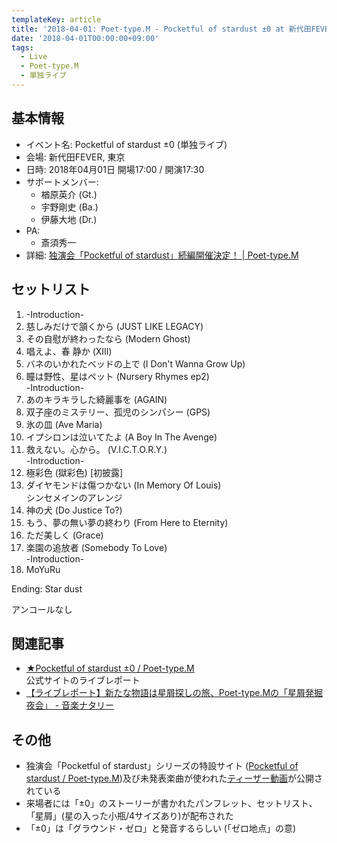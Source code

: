 ```yaml
---
templateKey: article
title: '2018-04-01: Poet-type.M - Pocketful of stardust ±0 at 新代田FEVER'
date: '2018-04-01T00:00:00+09:00'
tags:
  - Live
  - Poet-type.M
  - 単独ライブ
---
```

## 基本情報

* イベント名: Pocketful of stardust ±0 (単独ライブ)
* 会場: 新代田FEVER, 東京
* 日時: 2018年04月01日 開場17:00 / 開演17:30
* サポートメンバー:
   * 楢原英介 (Gt.)
   * 宇野剛史 (Ba.)
   * 伊藤大地 (Dr.)
* PA:
   * 斎須秀一
* 詳細: [独演会「Pocketful of stardust」続編開催決定！ \| Poet\-type\.M](http://ptm-net.com/2017/12/15/4146)

## セットリスト

1. -Introduction-  
1. 慈しみだけで頷くから (JUST LIKE LEGACY)
1. その自慰が終わったなら (Modern Ghost)
1. 唱えよ、春 静か (XIII)
1. バネのいかれたベッドの上で (I Don't Wanna Grow Up)
1. 瞳は野性、星はペット (Nursery Rhymes ep2)  
    -Introduction-
1. あのキラキラした綺麗事を (AGAIN)
1. 双子座のミステリー、孤児のシンパシー (GPS)
1. 氷の皿 (Ave Maria)
1. イプシロンは泣いてたよ (A Boy In The Avenge)
1. 救えない。心から。 (V.I.C.T.O.R.Y.)  
    -Introduction-
1. 極彩色 (獄彩色) [初披露]
1. ダイヤモンドは傷つかない (In Memory Of Louis)  
    シンセメインのアレンジ
1. 神の犬 (Do Justice To?)
1. もう、夢の無い夢の終わり (From Here to Eternity)
1. ただ美しく (Grace)
1. 楽園の追放者 (Somebody To Love)  
    -Introduction-
1. MoYuRu

Ending: Star dust

アンコールなし

## 関連記事

- [★Pocketful of stardust ±0 / Poet\-type\.M](https://ptm-net.com/report/2018/04/02/4693)  
   公式サイトのライブレポート
- [【ライブレポート】新たな物語は星屑探しの旅、Poet\-type\.Mの「星屑発掘夜会」 \- 音楽ナタリー](https://natalie.mu/music/news/277082)

## その他

- 独演会「Pocketful of stardust」シリーズの特設サイト ([Pocketful of stardust / Poet\-type\.M](http://ptm-net.com/story/pos/))及び未発表楽曲が使われた[ティーザー動画](https://www.youtube.com/watch?v=MDaaHbtF5kQ)が公開されている
- 来場者には「±0」のストーリーが書かれたパンフレット、セットリスト、「星屑」(星の入った小瓶/4サイズあり)が配布された
- 「±0」は「グラウンド・ゼロ」と発音するらしい (「ゼロ地点」の意)
